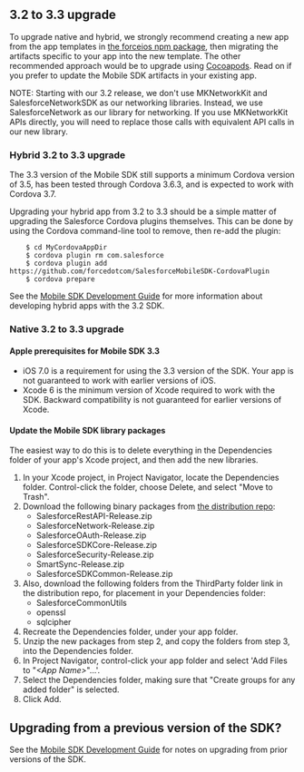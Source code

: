 ## 3.2 to 3.3 upgrade

To upgrade native and hybrid, we strongly recommend creating a new app from the app templates in [the forceios npm package](https://npmjs.org/package/forceios), then migrating the artifacts specific to your app into the new template.  The other recommended approach would be to upgrade using [Cocoapods](https://cocoapods.org/pods/SalesforceMobileSDK-iOS).  Read on if you prefer to update the Mobile SDK artifacts in your existing app.

NOTE: Starting with our 3.2 release, we don't use MKNetworkKit and SalesforceNetworkSDK as our networking libraries.  Instead, we use SalesforceNetwork as our library for networking.  If you use MKNetworkKit APIs directly, you will need to replace those calls with equivalent API calls in our new library.

### Hybrid 3.2 to 3.3 upgrade

The 3.3 version of the Mobile SDK still supports a minimum Cordova version of 3.5, has been tested through Cordova 3.6.3, and is expected to work with Cordova 3.7.

Upgrading your hybrid app from 3.2 to 3.3 should be a simple matter of upgrading the Salesforce Cordova plugins themselves.  This can be done by using the Cordova command-line tool to remove, then re-add the plugin:

        $ cd MyCordovaAppDir
        $ cordova plugin rm com.salesforce
        $ cordova plugin add https://github.com/forcedotcom/SalesforceMobileSDK-CordovaPlugin
        $ cordova prepare

See the [Mobile SDK Development Guide](https://github.com/forcedotcom/SalesforceMobileSDK-Shared/blob/master/doc/mobile_sdk.pdf?raw=true) for more information about developing hybrid apps with the 3.2 SDK.

### Native 3.2 to 3.3 upgrade

#### Apple prerequisites for Mobile SDK 3.3
- iOS 7.0 is a requirement for using the 3.3 version of the SDK.  Your app is not guaranteed to work with earlier versions of iOS.
- Xcode 6 is the minimum version of Xcode required to work with the SDK.  Backward compatibility is not guaranteed for earlier versions of Xcode.

#### Update the Mobile SDK library packages
The easiest way to do this is to delete everything in the Dependencies folder of your app's Xcode project, and then add the new libraries.

1. In your Xcode project, in Project Navigator, locate the Dependencies folder.  Control-click the folder, choose Delete, and select "Move to Trash".
2. Download the following binary packages from [the distribution repo](https://github.com/forcedotcom/SalesforceMobileSDK-iOS-Distribution):
    - SalesforceRestAPI-Release.zip
    - SalesforceNetwork-Release.zip
    - SalesforceOAuth-Release.zip
    - SalesforceSDKCore-Release.zip
    - SalesforceSecurity-Release.zip
    - SmartSync-Release.zip
    - SalesforceSDKCommon-Release.zip
3. Also, download the following folders from the ThirdParty folder link in the distribution repo, for placement in your Dependencies folder:
    - SalesforceCommonUtils
    - openssl
    - sqlcipher
4. Recreate the Dependencies folder, under your app folder.
5. Unzip the new packages from step 2, and copy the folders from step 3, into the Dependencies folder.
6. In Project Navigator, control-click your app folder and select 'Add Files to "*&lt;App Name&gt;*"...'.
7. Select the Dependencies folder, making sure that "Create groups for any added folder" is selected.
8. Click Add.

## Upgrading from a previous version of the SDK?

See the [Mobile SDK Development Guide](https://github.com/forcedotcom/SalesforceMobileSDK-Shared/blob/master/doc/mobile_sdk.pdf?raw=true) for notes on upgrading from prior versions of the SDK.
